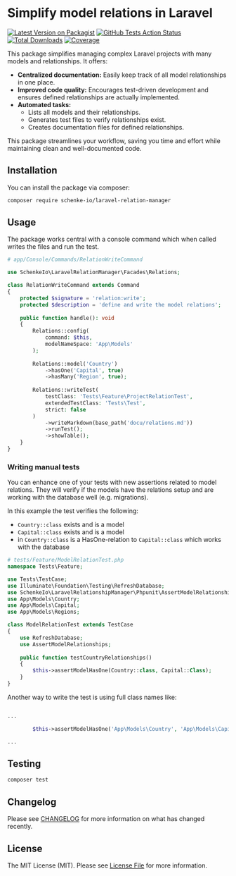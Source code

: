 # Simplify model relations in Laravel

[![Latest Version on Packagist](https://img.shields.io/packagist/v/schenke-io/laravel-relation-manager.svg?style=flat-square)](https://packagist.org/packages/schenke-io/laravel-relation-manager)
[![GitHub Tests Action Status](https://img.shields.io/github/actions/workflow/status/schenke-io/laravel-relation-manager/run-tests.yml?branch=main&label=tests&style=flat-square)](https://github.com/schenke-io/laravel-relation-manager/actions?query=workflow%3Arun-tests+branch%3Amain)
[![Total Downloads](https://img.shields.io/packagist/dt/schenke-io/laravel-relation-manager.svg?style=flat-square)](https://packagist.org/packages/schenke-io/laravel-relation-manager)
[![Coverage](https://img.shields.io/endpoint?url=https://otterwise.app/badge/github/schenke-io/laravel-relation-manager/fca0812c-2c3e-42b9-9d81-713f2c20769b)](https://otterwise.app/github/schenke-io/laravel-relation-manager)

This package simplifies managing complex Laravel projects 
with many models and relationships. It offers:

+ **Centralized documentation:** Easily keep track of all model relationships in one place.
+ **Improved code quality:** Encourages test-driven development and ensures defined relationships are actually implemented.
+ **Automated tasks:**
  + Lists all models and their relationships.
  + Generates test files to verify relationships exist.
  + Creates documentation files for defined relationships.

This package streamlines your workflow, saving you time 
and effort while maintaining clean and well-documented code.

## Installation

You can install the package via composer:

```bash
composer require schenke-io/laravel-relation-manager
```

## Usage

The package works central with a console command 
which when called writes the files and run the test.

```php
# app/Console/Commands/RelationWriteCommand

use SchenkeIo\LaravelRelationManager\Facades\Relations;

class RelationWriteCommand extends Command 
{
    protected $signature = 'relation:write';
    protected $description = 'define and write the model relations';
    
    public function handle(): void
    {       
        Relations::config(
            command: $this,
            modelNameSpace: 'App\Models'
        );
        
        Relations::model('Country')
            ->hasOne('Capital', true)
            ->hasMany('Region', true);
        
        Relations::writeTest(
            testClass: 'Tests\Feature\ProjectRelationTest',
            extendedTestClass: 'Tests\Test', 
            strict: false
        )
            ->writeMarkdown(base_path('docu/relations.md'))
            ->runTest();
            ->showTable();
    }    
}

```

### Writing manual tests 

You can enhance one of your tests with new assertions 
related to model relations. 
They will verify if the models have the 
relations setup and are working with the database well (e.g. migrations).


In this example the test verifies the following:
+ `Country::class` exists and is a model
+ `Capital::class` exists and is a model
+ in `Country::class` is a HasOne-relation to `Capital::class` which works with the database 


```php
# tests/Feature/ModelRelationTest.php 
namespace Tests\Feature;

use Tests\TestCase;
use Illuminate\Foundation\Testing\RefreshDatabase;
use SchenkeIo\LaravelRelationshipManager\Phpunit\AssertModelRelationships;
use App\Models\Country;
use App\Models\Capital;
use App\Models\Regions;

class ModelRelationTest extends TestCase 
{
    use RefreshDatabase;
    use AssertModelRelationships;
    
    public function testCountryRelationships()
    {
        $this->assertModelHasOne(Country::class, Capital::Class);
    }
}

```
Another way to write the test is using full class names like:
```php

...

        $this->assertModelHasOne('App\Models\Country', 'App\Models\Capital');

...        

```


## Testing

```bash
composer test
```

## Changelog

Please see [CHANGELOG](CHANGELOG.md) for more information on what has changed recently.


## License

The MIT License (MIT). Please see [License File](LICENSE.md) for more information.
